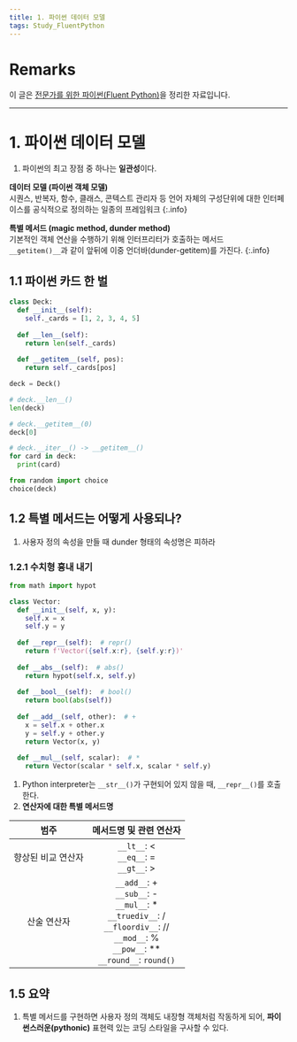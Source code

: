 ```yaml
---
title: 1. 파이썬 데이터 모델
tags: Study_FluentPython
---
```


# Remarks
이 글은 [전문가를 위한 파이썬(Fluent Python)](https://books.google.co.kr/books/about/%EC%A0%84%EB%AC%B8%EA%B0%80%EB%A5%BC_%EC%9C%84%ED%95%9C_%ED%8C%8C%EC%9D%B4%EC%8D%AC.html?id=NJpIDwAAQBAJ&printsec=frontcover&source=kp_read_button&redir_esc=y#v=onepage&q&f=false)을 정리한 자료입니다.

<!--more-->

---

# 1. 파이썬 데이터 모델
1. 파이썬의 최고 장점 중 하나는 **일관성**이다.


**데이터 모델 (파이썬 객체 모델)**  
시퀀스, 반복자, 함수, 클래스, 콘텍스트 관리자 등 언어 자체의 구성단위에 대한 인터페이스를 공식적으로 정의하는 일종의 프레임워크
{:.info}


**특별 메서드 (magic method, dunder method)**  
기본적인 객체 연산을 수행하기 위해 인터프리터가 호출하는 메서드  
`__getitem()__`과 같이 앞뒤에 이중 언더바(dunder-getitem)를 가진다.
{:.info}


## 1.1 파이썬 카드 한 벌

```py
class Deck:
  def __init__(self):
    self._cards = [1, 2, 3, 4, 5]
  
  def __len__(self):
    return len(self._cards)
  
  def __getitem__(self, pos):
    return self._cards[pos]

deck = Deck()
```


```python
# deck.__len__()
len(deck)  

# deck.__getitem__(0)
deck[0]    

# deck.__iter__() -> __getitem__()
for card in deck:
  print(card)

from random import choice
choice(deck)
```


## 1.2 특별 메서드는 어떻게 사용되나?
1. 사용자 정의 속성을 만들 때 dunder 형태의 속성명은 피하라


### 1.2.1 수치형 흉내 내기
```py
from math import hypot

class Vector:
  def __init__(self, x, y):
    self.x = x
    self.y = y
  
  def __repr__(self):  # repr()
    return f'Vector({self.x:r}, {self.y:r})'
  
  def __abs__(self):  # abs()
    return hypot(self.x, self.y)
  
  def __bool__(self):  # bool()
    return bool(abs(self))
    
  def __add__(self, other):  # +
    x = self.x + other.x
    y = self.y + other.y
    return Vector(x, y)
  
  def __mul__(self, scalar):  # *
    return Vector(scalar * self.x, scalar * self.y)
```


1. Python interpreter는 `__str__()`가 구현되어 있지 않을 때, `__repr__()`를 호출한다.
2. **연산자에 대한 특별 메서드명**

|범주| 메서드명 및 관련 연산자|  
|:--:|:--:|  
|향상된 비교 연산자| `__lt__`: < <br> `__eq__`: = <br> `__gt__`: > |
|산술 연산자| `__add__`: + <br> `__sub__`: - <br> `__mul__`: * <br> `__truediv__`: / <br> `__floordiv__`: // <br> `__mod__`: % <br> `__pow__`: ** <br> `__round__`: `round()`|


## 1.5 요약
1. 특별 메서드를 구현하면 사용자 정의 객체도 내장형 객체처럼 작동하게 되어, **파이썬스러운(pythonic)** 표현력 있는 코딩 스타일을 구사할 수 있다.